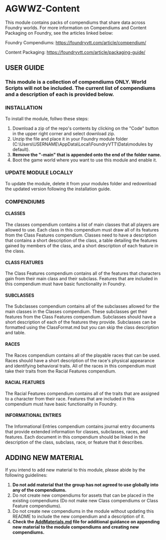 # AGWWZ-Content

This module contains packs of compendiums that share data across Foundry worlds. For more information on Compendiums and Content Packaging on Foundry, see the
articles linked below:

Foundry Compendiums: https://foundryvtt.com/article/compendium/

Content Packaging: https://foundryvtt.com/article/packaging-guide/

## USER GUIDE
### This module is a collection of compendiums ONLY. World Scripts will not be included. The current list of compendiums and a description of each is provided below.

### INSTALLATION
To install the module, follwo these steps:
1. Download a zip of the repo's contents by clicking on the "Code" button in the upper right corner and select download zip. 
2. Unzip the file and place it in your Foundry module folder (C:\Users\USERNAME\AppData\Local\FoundryVTT\Data\modules by default). 
3. **Remove the "-main" that is appended onto the end of the folder name.** 
4. Boot the game world where you want to use this module and enable it.

### UPDATE MODULE LOCALLY
To update the module, delete it from your modules folder and redownload the updated version following the installation guide.

### COMPENDIUMS
#### CLASSES
The classes compendium contains a list of main classes that all players are allowed to use. Each class in this compendium must draw all of its features from the
Class Features compendium. Classes need to have a description that contains a short description of the class, a table detailing the features gained by members
of the class, and a short description of each feature in the class.

#### CLASS FEATURES
The Class Features compendium contains all of the features that characters gain from their main class and their subclass. Features that are included in this
compendium must have basic functionality in Foundry.

#### SUBCLASSES
The Subclasses compendium contains all of the subclasses allowed for the main classes in the Classes compendium. These subclasses get their features from the Class
Features compendium. Subclasses should have a short description of each of the features they provide. Subclasses can be formatted using the ClassFormat.md but you
can skip the class description and table.

#### RACES
The Races compendium contains all of the playable races that can be used. Races should have a short description of the race's physical appearance and identifying
behavioral traits. All of the races in this compendium must take their traits from the Racial Features compendium.

#### RACIAL FEATURES
The Racial Features compendium contains all of the traits that are assigned to a character from their race. Features that are included in this compendium must
have basic functionality in Foundry.

#### INFORMATIONAL ENTRIES
The Informational Entries compendium contains journal entry documents that provide extended information for classes, subclasses, races, and features.
Each document in this compendium should be linked in the description of the class, subclass, race, or feature that it describes.

## ADDING NEW MATERIAL
If you intend to add new material to this module, please abide by the following guidelines:

1. **Do not add material that the group has not agreed to use globally into any of the compendiums.**
2. Do not create new compendiums for assets that can be placed in the existing compendiums (Do not make new Class compendiums or Class Feature compendiums).
3. Do not create new compendiums in the module without updating this README to include the new compendium and a description of it.
4. **Check the [AddMaterials.md](https://github.com/wcrumb97/agwwz-content-module/blob/main/AddMaterials.md) file for additional guidance on appending new material to the module compendiums and creating new compendiums.**

